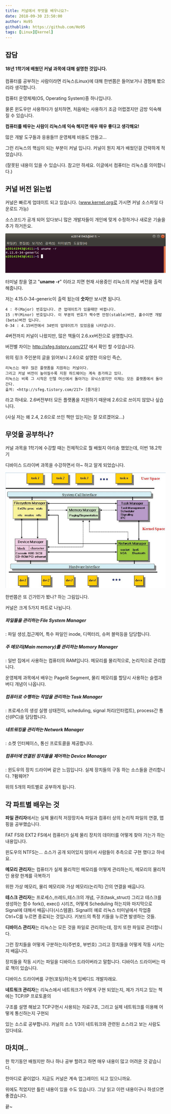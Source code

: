 ```yaml
---
title: 커널에서 무엇을 배우나요?~
date: 2018-09-30 23:50:00
author: Ho95
githublink: https://github.com/Ho95
tags: [Linux][kernel]
---
```


## 잡담

#### **18년 1학기에 배웠던 커널 과목에 대해 설명한 것입니다.**

 컴퓨터를 공부하는 사람이라면 리눅스(Linux)에 대해 한번쯤은 들어보거나 경험해 봤으리라 생각합니다.

컴퓨터 운영체제(OS, Operating System)중 하나입니다. 

 물론 윈도우만 사용하다가 설치하면, 처음에는  사용하기 조금 어렵겠지만 금방 익숙해 질 수 있습니다. 

**컴퓨터를 배우는 사람이 리눅스에 익숙 해지면  매우 매우 좋다고 생각해요!**  

많은 개발 도구들과 응용들!!! 운영체제 비용도 안들고...

그런 리눅스의 핵심이 되는 부분이 커널 입니다.  커널이 뭔지 제가 배웠던걸 간략하게 적었습니다.

(잘못된 내용이 있을 수 있습니다. 참고만 하세요. 이글에서 컴퓨터는 리눅스를 의미합니다.) 



## 커널 버전 읽는법

커널은 빠르게 업데이트 되고 있습니다. (www.kernel.org로 가시면 커널 소스파일 다운로드 가능)

소스코드가 공개 되어 있다보니 많은 개발자들이 개인에 맞게 수정하거나 새로운 기술을 추가 하거든요.

![kernel_guide1](https://raw.githubusercontent.com/Ho95/algoittm.github.io/source/source/images/2018-09-30-kernel_guide/2018-09-30-kernel_guide01.png)

터미널 창을 열고 "**uname -r**" 이라고 치면 현재 사용중인 리눅스의 커널 버전을 출력 해줍니다.

저는 4.15.0-34-generic이 출력 됬는데 **숫자**만 보시면 됩니다.

```
4 : 주(Major) 번호입니다. 큰 업데이트가 있을때만 바뀝니다.
15 :부(Minor) 번호입니다. 이 부분의 번호가 짝수면 안정(stable)버전, 홀수이면 개발(beta)버전 입니다.
0-34 : 4.15버전에서 34번의 업데이트가 있었음을 나타냅니다.
```

4버전까지 커널이 나왔지만, 많은 책들이 2.6.xx버전으로 설명합니다. 

버전별 차이는 http://sfeg.tistory.com/217 에서 확인 할 수있습니다.

위의 링크 주인분의 글을 읽어보니 2.6으로 설명한 이유인 즉슨,

```
리눅스는 매우 많은 플랫폼을 지원하는 커널이다. 
그리고 커널 버전이 높아질수록 지원 하드웨어는 계속 증가하고 있다. 
리눅스는 비록 그 시작은 인텔 머신에서 돌아가는 유닉스였지만 이제는 모든 플랫폼에서 돌아간다. 
출처: <http://sfeg.tistory.com/217> [즐거운]
```

라고 하네요.  2.6버전부터 모든 플랫폼을 지원하기 때문에 2.6으로 쓰이지 않았나 싶습니다.

(사실 저는 왜 2.4, 2.6으로 쓰인 책만 있는지는 잘 모르겠어요...)



## 무엇을 공부하나?

커널 과목을 1학기에 수강할 때는 전체적으로 뭘 배웠지 아리송 했었는데, 이번 18.2학기

디바이스 드라이버 과목을 수강하면서 아~ 하고 알게 되었습니다.

![kernel_guide02](https://raw.githubusercontent.com/Ho95/algoittm.github.io/source/source/images/2018-09-30-kernel_guide/2018-09-30-kernel_guide02.jpg)



한번쯤은 또 긴가민가 봤나? 하는 그림입니다.

커널은 크게 5가지 파트로 나뉩니다.

##### 파일들을 관리하는 File System Manager 

 : 파일 생성,접근제어, 특수 파일인 inode, 디렉터리, 슈퍼 블럭등을 담당합니다.

##### 주 메모리(Main memory)를 관리하는 Momory Manager 

 : 일반 집에서 사용하는 컴퓨터의 RAM입니다.  메모리를 물리적으로, 논리적으로 관리합니다. 

 운영체제 과목에서 배우는 Page와 Segment, 물리 메모리를 할당시 사용하는  슬랩과 버디 개념이 나옵니다.

##### 컴퓨터로 수행하는 작업을 관리하는 Task Manager

: 프로세스의 생성 실행 상태전이,  scheduling,  signal 처리(인터럽트), process간 통신(IPC)을 담당합니다.

##### 네트워킹을 관리하는 Network Manager

: 소켓 인터페이스, 통신 프로토콜을 제공합니다.

##### 컴퓨터에 연결된 장치들을 제어하는 Device Manager

: 윈도우의 장치 드라이버 같은 느낌입니다. 실제 장치들의 구동 하는 소스들을 관리합니다.  ?펌웨어?

위의 5개의 파트별로 공부하게 됩니다.



## 각 파트별 배우는 것

 **파일 관리자**에서는 실제 물리적 저장장치속 파일과 컴퓨터 상의 논리적 파일의 연결, 맵핑을 공부했습니다.

FAT FS와 EXT2 FS에서 컴퓨터가 실제 물리 장치의 데이터를 어떻게 찾아 가는가 하는 내용입니다.

윈도우의 NTFS는... 소스가 공개 되어있지 않아서 사람들이 추측으로 구현 했다고 하네요.



 **메모리 관리자**는 컴퓨터가 실제 물리적인 메모리를 어떻게 관리하는지, 메모리의 물리적인 용량 한계를 극복하기

위한 가상 메모리, 물리 메모리와 가상 메모리(논리적) 간의 연결을 배웁니다.



 **테스크 관리자**는 프로세스,쓰레드,테스크의 개념, 구조(task_struct) 그리고 테스크를 생성하는 함수 fork(), exec() 시리즈, 어떻게 Scheduling 하는지와 마지막으로 Signal에 대해서 배웁니다(시스템콜).  Signal의 예로 리눅스 터미널에서 작업중 Ctrl+C를 누르면 종료되는 것입니다. 키보드의 특정 키들을 누르면 발생하는 것들.



**디바이스 관리자**는 리눅스는 모든 것을 파일로 관리하는데, 장치 또한 파일로 관리합니다.

그런 장치들을 어떻게 구분하는지(주번호, 부번호) 그리고 장치들을 어떻게 작동 시키는지 배웁니다. 

장치들을 작동 시키는 파일을 디바이스 드라이버라고 말합니다. 디바이스 드라이버는 따로 책이 있습니다.

디바이스 드라이버를 구현(포팅)하는게 임베디드 개발자래요. 



**네트워크 관리자**는 리눅스에서 네트워크가 어떻게 구현 되었는지, 제가 가지고 있는 책에는 TCP/IP 프로토콜의

구조를 설명 해놨고 TCP구현시 사용되는 자료구조, 그리고 실제 네트워크를 이용해 어떻게 통신하는지 구현되

있는 소스로 공부합니다. 커널의 소스 1/3이 네트워크와 관련된 소스라고 보는 사람도 있다네요.



## 마치며..

한 학기동안 배웠지만 하나 하나 공부 할려고 하면 매우 내용이 많고 어려운 것 같습니다.

한마디로 끝이없다. 지금도 커널은 계속 업그레이드 되고 있으니까요.

위에도 적었지만 틀린 내용이 있을 수도 있습니다. 그냥 읽고 이런 내용이구나 하셨으면 좋겠습니다.

끝~
